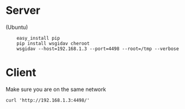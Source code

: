 # Server
(Ubuntu)
```
	easy_install pip
	pip install wsgidav cheroot
	wsgidav --host=192.168.1.3 --port=4498 --root=/tmp --verbose 
```
# Client
Make sure you are on the same network
```
curl 'http://192.168.1.3:4498/'
```
